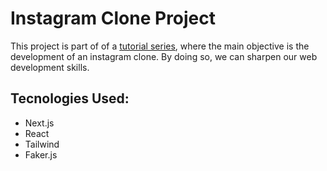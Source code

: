 # Instagram Clone Project
This project is part of of a [tutorial series](https://www.youtube.com/watch?v=a6Xs2Ir40OI), where the main objective is the development of an instagram clone. By doing so, we can sharpen our web development skills.

## Tecnologies Used:
- Next.js
- React
- Tailwind
- Faker.js